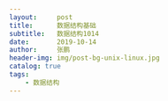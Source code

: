 ```yaml
---
layout:     post 
title:      数据结构基础
subtitle:   数据结构1014
date:       2019-10-14
author:     张鹏
header-img: img/post-bg-unix-linux.jpg
catalog: true   
tags:                         
    - 数据结构
---
```


